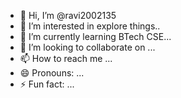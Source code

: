 - 👋 Hi, I’m @ravi2002135
- 👀 I’m interested in explore things..
- 🌱 I’m currently learning BTech CSE...
- 💞️ I’m looking to collaborate on ...
- 📫 How to reach me ...
- 😄 Pronouns: ...
- ⚡ Fun fact: ...

<!---
ravi2002135/ravi2002135 is a ✨ special ✨ repository because its `README.md` (this file) appears on your GitHub profile.
You can click the Preview link to take a look at your changes.
---

